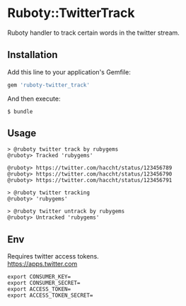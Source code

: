 # Ruboty::TwitterTrack

Ruboty handler to track certain words in the twitter stream.

## Installation

Add this line to your application's Gemfile:

```ruby
gem 'ruboty-twitter_track'
```

And then execute:

    $ bundle

## Usage

```
> @ruboty twitter track by rubygems
@ruboty> Tracked 'rubygems'

@ruboty> https://twitter.com/haccht/status/123456789
@ruboty> https://twitter.com/haccht/status/123456790
@ruboty> https://twitter.com/haccht/status/123456791

> @ruboty twitter tracking
@ruboty> 'rubygems'

> @ruboty twitter untrack by rubygems
@ruboty> Untracked 'rubygems'
```

## Env

Requires twitter access tokens.  
https://apps.twitter.com

```
export CONSUMER_KEY=
export CONSUMER_SECRET=
export ACCESS_TOKEN=
export ACCESS_TOKEN_SECRET=
```
